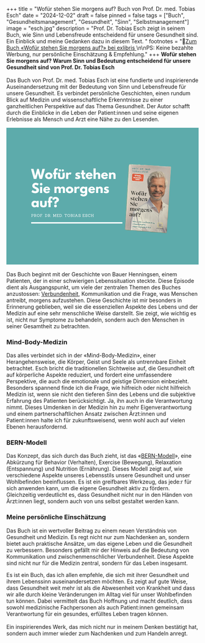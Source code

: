 +++
title = "Wofür stehen Sie morgens auf? Buch von Prof. Dr. med. Tobias Esch"
date = "2024-12-02"
draft = false
pinned = false
tags = ["Buch", "Gesundheitsmanagement", "Gesundheit", "Sinn", "Selbstmanagement"]
image = "esch.jpg"
description = "Prof. Dr. Tobias Esch zeigt in seinem Buch, wie Sinn und Lebensfreude entscheidend für unsere Gesundheit sind. Ein Einblick und meine Gedanken dazu in diesem Text. "
footnotes = "🛒[Zum Buch «Wofür stehen Sie morgens auf?» bei exlibris ](<https://www.exlibris.ch/de/buecher-buch/deutschsprachige-buecher/tobias-esch/wofuer-stehen-sie-morgens-auf/id/9783833887611/>)\n\nPS: Keine bezahlte Werbung, nur persönliche Einschätzung & Empfehlung."
+++
**Wofür stehen Sie morgens auf? Warum Sinn und Bedeutung entscheidend für unsere Gesundheit sind von Prof. Dr. Tobias Esch**\
\
Das Buch von Prof. Dr. med. Tobias Esch ist eine fundierte und inspirierende Auseinandersetzung mit der Bedeutung von Sinn und Lebensfreude für unsere Gesundheit. Es verbindet persönliche Geschichten, einen rundum Blick auf Medizin und wissenschaftliche Erkenntnisse zu einer ganzheitlichen Perspektive auf das Thema Gesundheit. Der Autor schafft durch die Einblicke in die Leben der Patient:innen und seine eigenen Erlebnisse als Mensch und Arzt eine Nähe zu den Lesenden. 

![](esch.png)

Das Buch beginnt mit der Geschichte von Bauer Henningsen, einem Patienten, der in einer schwierigen Lebenssituation steckte. Diese Episode dient als Ausgangspunkt, um viele der zentralen Themen des Buches anzustossen: [Verbundenheit](https://www.bensblog.ch/verbundenheit/), Kommunikation und die Frage, was Menschen antreibt, morgens aufzustehen. Diese Geschichte ist mir besonders in Erinnerung geblieben, weil sie die essenziellen Aspekte des Lebens und der Medizin auf eine sehr menschliche Weise darstellt. Sie zeigt, wie wichtig es ist, nicht nur Symptome zu behandeln, sondern auch den Menschen in seiner Gesamtheit zu betrachten. 

### Mind-Body-Medizin

Das alles verbindet sich in der «Mind-Body-Medizin», einer Herangehensweise, die Körper, Geist und Seele als untrennbare Einheit betrachtet. Esch bricht die traditionellen Sichtweise auf, die Gesundheit oft auf körperliche Aspekte reduziert, und fordert eine umfassendere Perspektive, die auch die emotionale und geistige Dimension einbezieht. Besonders spannend finde ich die Frage, wie hilfreich oder nicht hilfreich Medizin ist, wenn sie nicht den tieferen Sinn des Lebens und die subjektive Erfahrung des Patienten berücksichtigt. Ja, ihn auch in die Verantwortung nimmt. Dieses Umdenken in der Medizin hin zu mehr Eigenverantwortung und einem partnerschaftlichen Ansatz zwischen Ärzt:innen und Patient:innen halte ich für  zukunftsweisend, wenn wohl auch auf vielen Ebenen herausfordernd. 

### BERN-Modell

Das Konzept, das sich durch das Buch zieht, ist das «[BERN-Modell](https://www.bensblog.ch/gesundheitsfoerderung-in-der-arbeitswelt/)», eine Abkürzung für Behavior (Verhalten), Exercise (Bewegung), Relaxation (Entspannung) und Nutrition (Ernährung). Dieses Modell zeigt auf, wie verschiedene Aspekte unseres Lebensstils unsere Gesundheit und unser Wohlbefinden beeinflussen. Es ist ein greifbares Werkzeug, das jede:r für sich anwenden kann, um die eigene Gesundheit aktiv zu fördern. Gleichzeitig verdeutlicht es, dass Gesundheit nicht nur in den Händen von Ärzt:innen liegt, sondern auch von uns selbst gestaltet werden kann.

### Meine persönliche Einschätzung

Das Buch ist ein wertvoller Beitrag zu einem neuen Verständnis von Gesundheit und Medizin. Es regt nicht nur zum Nachdenken an, sondern bietet auch praktische Ansätze, um das eigene Leben und die Gesundheit zu verbessern. Besonders gefällt mir der Hinweis auf die Bedeutung von Kommunikation und zwischenmenschlicher Verbundenheit. Diese Aspekte sind nicht nur für die Medizin zentral, sondern für das Leben insgesamt. 

Es ist ein Buch, das ich allen empfehle, die sich mit ihrer Gesundheit und ihrem Lebenssinn auseinandersetzen möchten. Es zeigt auf gute Weise, dass Gesundheit weit mehr ist als die Abwesenheit von Krankheit und dass wir alle durch kleine Veränderungen im Alltag viel für unser Wohlbefinden tun können. Dabei vermittelt das Buch Hoffnung und macht deutlich, dass sowohl medizinische Fachpersonen als auch Patient:innen gemeinsam Verantwortung für ein gesundes, erfülltes Leben tragen können.\
\
Ein inspirierendes Werk, das mich nicht nur in meinem Denken bestätigt hat, sondern auch immer wieder zum Nachdenken und zum Handeln anregt.